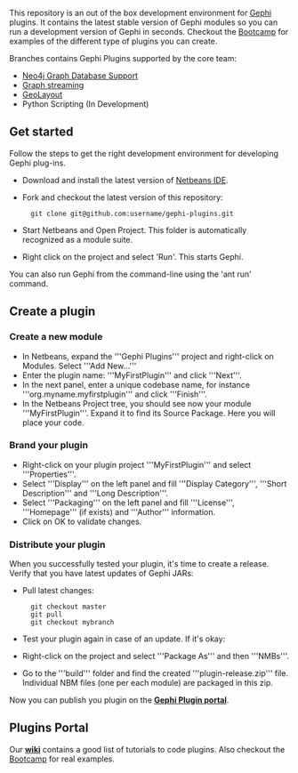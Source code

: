 This repository is an out of the box development environment for [Gephi](http://gephi.org) plugins. It contains the latest stable version of Gephi modules so you can run a development version of Gephi in seconds. Checkout the [Bootcamp](https://github.com/gephi/gephi-plugins-bootcamp) for examples of the different type of plugins you can create.

Branches contains Gephi Plugins supported by the core team:

- [Neo4j Graph Database Support](https://gephi.org/plugins/neo4j-graph-database-support)
- [Graph streaming](https://gephi.org/plugins/graph-streaming)
- [GeoLayout](https://gephi.org/plugins/geolayout/)
- Python Scripting (In Development)

## Get started

Follow the steps to get the right development environment for developing Gephi plug-ins.

- Download and install the latest version of [Netbeans IDE](http://netbeans.org).
- Fork and checkout the latest version of this repository:

        git clone git@github.com:username/gephi-plugins.git

- Start Netbeans and Open Project. This folder is automatically recognized as a module suite.
- Right click on the project and select 'Run'. This starts Gephi.

You can also run Gephi from the command-line using the 'ant run' command.

## Create a plugin

### Create a new module

- In Netbeans, expand the '''Gephi Plugins''' project and right-click on Modules. Select '''Add New...'''
- Enter the plugin name: '''MyFirstPlugin''' and click '''Next'''.
- In the next panel, enter a unique codebase name, for instance '''org.myname.myfirstplugin''' and click '''Finish'''.
- In the Netbeans Project tree, you should see now your module '''MyFirstPlugin'''. Expand it to find its Source Package. Here you will place your code.

### Brand your plugin

- Right-click on your plugin project '''MyFirstPlugin''' and select '''Properties'''.
- Select '''Display''' on the left panel and fill '''Display Category''', '''Short Description''' and '''Long Description'''.
- Select '''Packaging''' on the left panel and fill '''License''', '''Homepage''' (if exists) and '''Author''' information.
- Click on OK to validate changes.


### Distribute your plugin ###

When you successfully tested your plugin, it's time to create a release. Verify that you have latest updates of Gephi JARs:

- Pull latest changes:

        git checkout master
        git pull
        git checkout mybranch

- Test your plugin again in case of an update. If it's okay:
- Right-click on the project and select '''Package As''' and then '''NMBs'''.
- Go to the '''build''' folder and find the created '''plugin-release.zip''' file. Individual NBM files (one per each module) are packaged in this zip.

Now you can publish you plugin on the [**Gephi Plugin portal**](http://gephi.org/plugins).

## Plugins Portal

Our [**wiki**](http://wiki.gephi.org/index.php/Plugins_portal) contains a good list of tutorials to code plugins. Also checkout the [Bootcamp](https://github.com/gephi/gephi-plugins-bootcamp) for real examples.